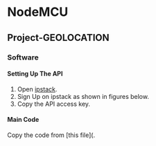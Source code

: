 # NodeMCU
## Project-GEOLOCATION
### Software
#### Setting Up The API
1. Open [ipstack](https://ipstack.com/).
2. Sign Up on ipstack as shown in figures below.
3. Copy the API access key.
#### Main Code
Copy the code from [this file](.
